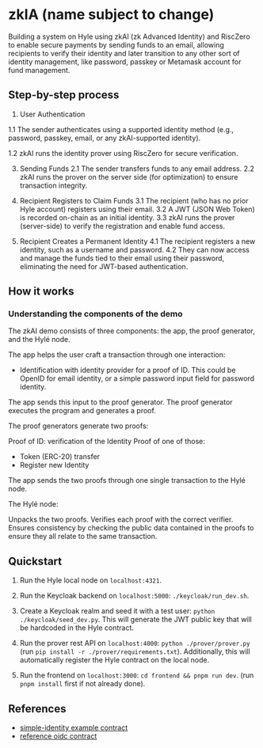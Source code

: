 # zkIA (name subject to change)

Building a system on Hyle using zkAI (zk Advanced Identity) and RiscZero to enable secure payments by sending funds to an email, allowing recipients to verify their identity and later transition to any other sort of identity management, like password, passkey or Metamask account for fund management.

## Step-by-step process

1. User Authentication
   
1.1 The sender authenticates using a supported identity method (e.g., password, passkey, email, or any zkAI-supported identity).

1.2 zkAI runs the identity prover using RiscZero for secure verification.

3. Sending Funds
2.1 The sender transfers funds to any email address.
2.2 zkAI runs the prover on the server side (for optimization) to ensure transaction integrity.

4. Recipient Registers to Claim Funds
3.1 The recipient (who has no prior Hyle account) registers using their email.
3.2 A JWT (JSON Web Token) is recorded on-chain as an initial identity.
3.3 zkAI runs the prover (server-side) to verify the registration and enable fund access.

5. Recipient Creates a Permanent Identity
4.1 The recipient registers a new identity, such as a username and password.
4.2 They can now access and manage the funds tied to their email using their password, eliminating the need for JWT-based authentication.

## How it works

### Understanding the components of the demo

The zkAI demo consists of three components: the app, the proof generator, and the Hylé node.

The app helps the user craft a transaction through one interaction:

- Identification with identity provider for a proof of ID. This could be OpenID for email identity, or a simple password input field for password identity. 

The app sends this input to the proof generator. The proof generator executes the program and generates a proof.

The proof generators generate two proofs:

Proof of ID: verification of the Identity
Proof of one of those:
- Token (ERC-20) transfer
- Register new Identity
  
The app sends the two proofs through one single transaction to the Hylé node.

The Hylé node:

Unpacks the two proofs.
Verifies each proof with the correct verifier.
Ensures consistency by checking the public data contained in the proofs to ensure they all relate to the same transaction.


## Quickstart

1. Run the Hyle local node on `localhost:4321`.

2. Run the Keycloak backend on `localhost:5000`: `./keycloak/run_dev.sh`.

3. Create a Keycloak realm and seed it with a test user: `python ./keycloak/seed_dev.py`. This will generate the JWT public key that will be hardcoded in the Hyle contract.

4. Run the prover rest API on `localhost:4000`: `python ./prover/prover.py` (run `pip install -r ./prover/requirements.txt`). Additionally, this will automatically register the Hyle contract on the local node.

5. Run the frontend on `localhost:3000`: `cd frontend && pnpm run dev`. (run `pnpm install` first if not already done).

## References

- [simple-identity example contract](https://github.com/Hyle-org/examples/blob/main/simple-identity)
- [reference oidc contract](https://github.com/Hyle-org/hackathons/tree/main/oidc-identity)
